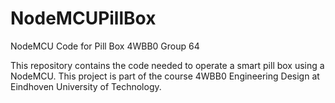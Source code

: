 # NodeMCUPillBox
NodeMCU Code for Pill Box 4WBB0 Group 64

This repository contains the code needed to operate a smart pill box using a NodeMCU. This project is part of the course 4WBB0 Engineering Design at Eindhoven University of Technology.
